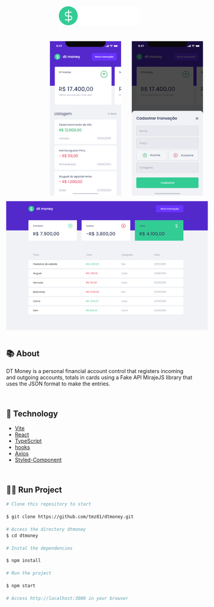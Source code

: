 <h1 align="center">
  <img src="./src/assets/logo.svg" alt="logo dtmoney" width="220px">
</h1>

</br>

<div align="center">
  <div style="display: flex; justify-content: space-between; gap: 15%; align-items: center; padding-right: 15%; width: 12rem;">
    <img src="./.github/mobile.png">
    <img src="./.github/mobileModal.png">
  </div>
  <div style="width: 34rem; padding-top: 15px;">
    <img src="./.github/home.png">
  </div>

</div>

</br>

## 📚 About

DT Money is a personal financial account control that registers incoming and outgoing accounts, totals in cards using a Fake API MirajeJS library that uses the JSON format to make the entries. 

</br>


## 🚀 Technology

- [Vite](https://vitejs.dev/guide/)
- [React](https://pt-br.reactjs.org/tutorial/tutorial.html)
- [TypeScript](https://www.typescriptlang.org/)
- [hooks](https://reactjs.org/docs/hooks-intro.html)
- [Axios](https://www.npmjs.com/package/axios)
- [Styled-Component](https://www.npmjs.com/package/styled-components)

</br>

## 🏃‍♂️ Run Project

```bash
# Clone this repository to start

$ git clone https://github.com/tmz81/dtmoney.git

# Access the directory dtmoney
$ cd dtmoney

# Instal the dependencies

$ npm install

# Run the project

$ npm start

# Access http://localhost:3000 in your browser
```